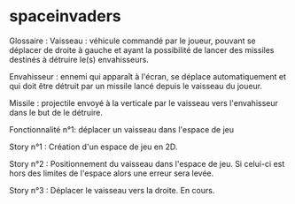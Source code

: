 # spaceinvaders
Glossaire :
Vaisseau : véhicule commandé par le joueur, pouvant se déplacer de droite à gauche et ayant la possibilité de lancer des missiles destinés à détruire le(s) envahisseurs.

Envahisseur : ennemi qui apparaît à l'écran, se déplace automatiquement et qui doit être détruit par un missile lancé depuis le vaisseau du joueur.

Missile : projectile envoyé à la verticale par le vaisseau vers l'envahisseur dans le but de le détruire.


Fonctionnalité n°1: déplacer un vaisseau dans l'espace de jeu

  Story n°1 : Création d'un espace de jeu en 2D.
  
  Story n°2 : Positionnement du vaisseau dans l'espace de jeu. 
  Si celui-ci est hors des limites de l'espace alors une erreur sera levée.
  
  Story n°3 : Déplacer le vaisseau vers la droite.
  En cours.
  
  
  
  
